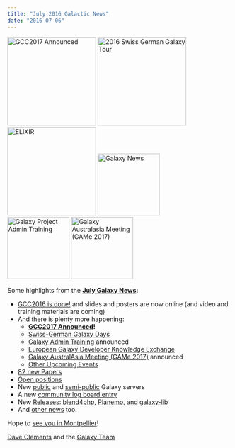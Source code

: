 ```yaml
---
title: "July 2016 Galactic News"
date: "2016-07-06"
---
```

<div class='right'>
<a href='/galaxy-updates/2016-07/#gcc2017-26-30-june-2017-montpellier-france'><img src="/src/images/logos/GCC2107.png" alt="GCC2017 Announced" width="200" /></a>
<a href='/galaxy-updates/2016-07/#swiss-german-galaxy-days'><img src="/src/images/logos/SG2016T.V2_logo.png" alt="2016 Swiss German Galaxy Tour" width="200" /></a><br />
<a href='/galaxy-updates/2016-07/#european-galaxy-developer-knowledge-exchange'><img src="/src/images/logos/ElixirNoTextLogo.png" alt="ELIXIR" width="200" /></a>
<a href='/galaxy-updates/2016-07/'><img src="/src/images/galaxy-logos/GalaxyNews.png" alt="Galaxy News" width="140" /></a><br />
<a href='/galaxy-updates/2016-07/#galaxy-admin-training-november-7-11-salt-lake-city-utah'><img src="/src/images/logos/AdminTraining2016-500.png" alt="Galaxy Project Admin Training" width="140" /></a>
<a href='/galaxy-updates/2016-07/#galaxy-australasia-meeting-game-2017-3-9-february-melbourne'><img src="/src/images/logos/GAMeLogo200.png" alt="Galaxy Australasia Meeting (GAMe 2017)" width="140" /></a>
</div>

Some highlights from the **[July Galaxy News](/galaxy-updates/2016-07/):**

* [GCC2016 is done!](/galaxy-updates/2016-07/#gcc2016-is-done) and slides and posters are now online (and video and training materials are coming)
* And there is plenty more happening:
  * **[GCC2017 Announced](/galaxy-updates/2016-07/#gcc2017-26-30-june-2017-montpellier-france)!**
  * [Swiss-German Galaxy Days](/galaxy-updates/2016-07/#swiss-german-galaxy-days)
  * [Galaxy Admin Training](/galaxy-updates/2016-07/#galaxy-admin-training-november-7-11-salt-lake-city-utah) announced
  * [European Galaxy Developer Knowledge Exchange](/galaxy-updates/2016-07/#european-galaxy-developer-knowledge-exchange)
  * [Galaxy AustralAsia Meeting (GAMe 2017)](/galaxy-updates/2016-07/#galaxy-australasia-meeting-game-2017-3-9-february-melbourne) announced
  * [Other Upcoming Events](/galaxy-updates/2016-07/#upcoming-events)
* [82 new Papers](/galaxy-updates/2016-07/#new-papers)
* [Open positions](/galaxy-updates/2016-07/#whos-hiring)
* New [public](/galaxy-updates/2016-07/#new-public-galaxy-servers) and [semi-public](/galaxy-updates/2016-07/#semi-public-galaxy-servers) Galaxy servers
* A new [community log board entry](/galaxy-updates/2016-07/#galaxy-community-hubs)
* New [Releases](/galaxy-updates/2016-07/#releases): [blend4php](/galaxy-updates/2016-07/#blend4php-01-alpha), [Planemo](/galaxy-updates/2016-07/#planemo-0270), and [galaxy-lib](/galaxy-updates/2016-07/#galaxy-lib-1678---1679)
* And [other news](/galaxy-updates/2016-07/#other-news) too.

Hope to [see you in Montpellier](/galaxy-updates/2016-07/#gcc2017-26-30-june-2017-montpellier-france)!

[Dave Clements](/people/dave-clements/) and the [Galaxy Team](/src/galaxy-team/)
